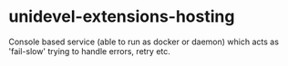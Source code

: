 # unidevel-extensions-hosting
Console based service (able to run as docker or daemon) which acts as 'fail-slow' trying to handle errors, retry etc.
